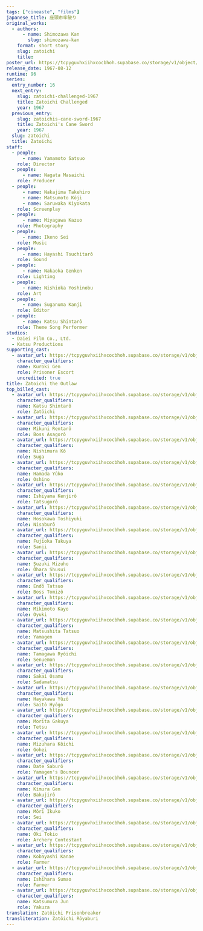 ```yaml
---
tags: ["cineaste", "films"]
japanese_title: 座頭市牢破り
original_works:
  - authors:
      - name: Shimozawa Kan
        slug: shimozawa-kan
    format: short story
    slug: zatoichi
    title:
poster_url: https://tcpyguvhxiihxcocbhoh.supabase.co/storage/v1/object/public/godzilla-cineaste-public/content/films/zatoichi-the-outlaw-1967/posters/zatoichi-the-outlaw-1967.jpg
release_date: 1967-08-12
runtime: 96
series:
  entry_number: 16
  next_entry:
    slug: zatoichi-challenged-1967
    title: Zatoichi Challenged
    year: 1967
  previous_entry:
    slug: zatoichis-cane-sword-1967
    title: Zatoichi's Cane Sword
    year: 1967
  slug: zatoichi
  title: Zatoichi
staff:
  - people:
      - name: Yamamoto Satsuo
    role: Director
  - people:
      - name: Nagata Masaichi
    role: Producer
  - people:
      - name: Nakajima Takehiro
      - name: Matsumoto Kôji
      - name: Saruwaka Kiyokata
    role: Screenplay
  - people:
      - name: Miyagawa Kazuo
    role: Photography
  - people:
      - name: Ikeno Sei
    role: Music
  - people:
      - name: Hayashi Tsuchitarô
    role: Sound
  - people:
      - name: Nakaoka Genken
    role: Lighting
  - people:
      - name: Nishioka Yoshinobu
    role: Art
  - people:
      - name: Suganuma Kanji
    role: Editor
  - people:
      - name: Katsu Shintarô
    role: Theme Song Performer
studios:
  - Daiei Film Co., Ltd.
  - Katsu Productions
supporting_cast:
  - avatar_url: https://tcpyguvhxiihxcocbhoh.supabase.co/storage/v1/object/public/godzilla-cineaste-public/content/films/zatoichi-the-outlaw-1967/cast-avatars/gen-kuroki-0.jpg
    character_qualifiers:
    name: Kuroki Gen
    role: Prisoner Escort
    uncredited: true
title: Zatoichi the Outlaw
top_billed_cast:
  - avatar_url: https://tcpyguvhxiihxcocbhoh.supabase.co/storage/v1/object/public/godzilla-cineaste-public/content/films/zatoichi-the-outlaw-1967/cast-avatars/shintaro-katsu-0.jpg
    character_qualifiers:
    name: Katsu Shintarô
    role: Zatôichi
  - avatar_url: https://tcpyguvhxiihxcocbhoh.supabase.co/storage/v1/object/public/godzilla-cineaste-public/content/films/zatoichi-the-outlaw-1967/cast-avatars/rentaro-mikuni-0.jpg
    character_qualifiers:
    name: Mikuni Rentarô
    role: Boss Asagorô
  - avatar_url: https://tcpyguvhxiihxcocbhoh.supabase.co/storage/v1/object/public/godzilla-cineaste-public/content/films/zatoichi-the-outlaw-1967/cast-avatars/ko-nishimura-0.jpg
    character_qualifiers:
    name: Nishimura Kô
    role: Suga
  - avatar_url: https://tcpyguvhxiihxcocbhoh.supabase.co/storage/v1/object/public/godzilla-cineaste-public/content/films/zatoichi-the-outlaw-1967/cast-avatars/yuko-hamada-0.jpg
    character_qualifiers:
    name: Hamada Yûko
    role: Oshino
  - avatar_url: https://tcpyguvhxiihxcocbhoh.supabase.co/storage/v1/object/public/godzilla-cineaste-public/content/films/zatoichi-the-outlaw-1967/cast-avatars/kenjiro-ishiyama-0.jpg
    character_qualifiers:
    name: Ishiyama Kenjirô
    role: Tatsugorô
  - avatar_url: https://tcpyguvhxiihxcocbhoh.supabase.co/storage/v1/object/public/godzilla-cineaste-public/content/films/zatoichi-the-outlaw-1967/cast-avatars/toshiyuki-hosokawa-0.jpg
    character_qualifiers:
    name: Hosokawa Toshiyuki
    role: Nisaburô
  - avatar_url: https://tcpyguvhxiihxcocbhoh.supabase.co/storage/v1/object/public/godzilla-cineaste-public/content/films/zatoichi-the-outlaw-1967/cast-avatars/takuya-fujioka-0.jpg
    character_qualifiers:
    name: Fujioka Takuya
    role: Sanji
  - avatar_url: https://tcpyguvhxiihxcocbhoh.supabase.co/storage/v1/object/public/godzilla-cineaste-public/content/films/zatoichi-the-outlaw-1967/cast-avatars/mizuho-suzuki-0.jpg
    character_qualifiers:
    name: Suzuki Mizuho
    role: Ôhara Shusui
  - avatar_url: https://tcpyguvhxiihxcocbhoh.supabase.co/storage/v1/object/public/godzilla-cineaste-public/content/films/zatoichi-the-outlaw-1967/cast-avatars/tatsuo-endo-0.jpg
    character_qualifiers:
    name: Endô Tatsuo
    role: Boss Tomizô
  - avatar_url: https://tcpyguvhxiihxcocbhoh.supabase.co/storage/v1/object/public/godzilla-cineaste-public/content/films/zatoichi-the-outlaw-1967/cast-avatars/kayo-mikimoto-0.jpg
    character_qualifiers:
    name: Mikimoto Kayo
    role: Oyuki
  - avatar_url: https://tcpyguvhxiihxcocbhoh.supabase.co/storage/v1/object/public/godzilla-cineaste-public/content/films/zatoichi-the-outlaw-1967/cast-avatars/tatsuo-matsushita-0.jpg
    character_qualifiers:
    name: Matsushita Tatsuo
    role: Yamagen
  - avatar_url: https://tcpyguvhxiihxcocbhoh.supabase.co/storage/v1/object/public/godzilla-cineaste-public/content/films/zatoichi-the-outlaw-1967/cast-avatars/ryoichi-tamagawa-0.jpg
    character_qualifiers:
    name: Tamagawa Ryôichi
    role: Senuemon
  - avatar_url: https://tcpyguvhxiihxcocbhoh.supabase.co/storage/v1/object/public/godzilla-cineaste-public/content/films/zatoichi-the-outlaw-1967/cast-avatars/osamu-sakai-0.jpg
    character_qualifiers:
    name: Sakai Osamu
    role: Sadamatsu
  - avatar_url: https://tcpyguvhxiihxcocbhoh.supabase.co/storage/v1/object/public/godzilla-cineaste-public/content/films/zatoichi-the-outlaw-1967/cast-avatars/yuzo-hayakawa-0.jpg
    character_qualifiers:
    name: Hayakawa Yûzô
    role: Saitô Hyôgo
  - avatar_url: https://tcpyguvhxiihxcocbhoh.supabase.co/storage/v1/object/public/godzilla-cineaste-public/content/films/zatoichi-the-outlaw-1967/cast-avatars/gakuya-morita-0.jpg
    character_qualifiers:
    name: Morita Gakuya
    role: Tetsu
  - avatar_url: https://tcpyguvhxiihxcocbhoh.supabase.co/storage/v1/object/public/godzilla-cineaste-public/content/films/zatoichi-the-outlaw-1967/cast-avatars/koichi-mizuhara-0.jpg
    character_qualifiers:
    name: Mizuhara Kôichi
    role: Gohei
  - avatar_url: https://tcpyguvhxiihxcocbhoh.supabase.co/storage/v1/object/public/godzilla-cineaste-public/content/films/zatoichi-the-outlaw-1967/cast-avatars/saburo-date-0.jpg
    character_qualifiers:
    name: Date Saburô
    role: Yamagen's Bouncer
  - avatar_url: https://tcpyguvhxiihxcocbhoh.supabase.co/storage/v1/object/public/godzilla-cineaste-public/content/films/zatoichi-the-outlaw-1967/cast-avatars/gen-kimura-0.jpg
    character_qualifiers:
    name: Kimura Gen
    role: Bakujirô
  - avatar_url: https://tcpyguvhxiihxcocbhoh.supabase.co/storage/v1/object/public/godzilla-cineaste-public/content/films/zatoichi-the-outlaw-1967/cast-avatars/ikuko-mori-0.jpg
    character_qualifiers:
    name: Môri Ikuko
    role: Sei
  - avatar_url: https://tcpyguvhxiihxcocbhoh.supabase.co/storage/v1/object/public/godzilla-cineaste-public/content/films/zatoichi-the-outlaw-1967/cast-avatars/tokio-oki-0.jpg
    character_qualifiers:
    name: Oki Tokio
    role: Archery Contestant
  - avatar_url: https://tcpyguvhxiihxcocbhoh.supabase.co/storage/v1/object/public/godzilla-cineaste-public/content/films/zatoichi-the-outlaw-1967/cast-avatars/kanae-kobayashi-0.jpg
    character_qualifiers:
    name: Kobayashi Kanae
    role: Farmer
  - avatar_url: https://tcpyguvhxiihxcocbhoh.supabase.co/storage/v1/object/public/godzilla-cineaste-public/content/films/zatoichi-the-outlaw-1967/cast-avatars/sumao-ishihara-0.jpg
    character_qualifiers:
    name: Ishihara Sumao
    role: Farmer
  - avatar_url: https://tcpyguvhxiihxcocbhoh.supabase.co/storage/v1/object/public/godzilla-cineaste-public/content/films/zatoichi-the-outlaw-1967/cast-avatars/jun-katsumura-0.jpg
    character_qualifiers:
    name: Katsumura Jun
    role: Yakuza
translation: Zatôichi Prisonbreaker
transliteration: Zatôichi Rôyaburi
---
```

